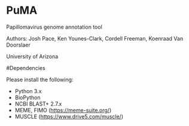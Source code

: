 # PuMA 

Papillomavirus genome annotation tool

Authors: Josh Pace, Ken Younes-Clark, Cordell Freeman, Koenraad Van Doorslaer 

University of Arizona

#Dependencies 

Please install the following:

* Python 3.x
* BioPython
* NCBI BLAST+ 2.7.x
* MEME, FIMO (https://meme-suite.org/)
* MUSCLE (https://www.drive5.com/muscle/)
